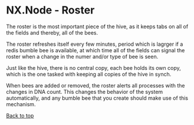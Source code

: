 # NX.Node - Roster


The roster is the most important piece of the hive, as it keeps tabs on all of the fields
and thereby, all of the bees.

The roster refreshes itself every few minutes, period which is lagrger if a redis 
bumble bee is available, at which time all of the fields can signal the roster when a change
in the numer and/or type of bee is seen.

Just like the hive, there is no central copy, each bee holds its own copy, which is the
one tasked with keeping all copies of the hive in synch.

When bees are added or removed, the roster alerts all processes with the changes in DNA count.
This changes the behavior of the system automatically, and any bumble bee that you create should 
make use of this mechanism.

[Back to top](/help/docs/README.md)
